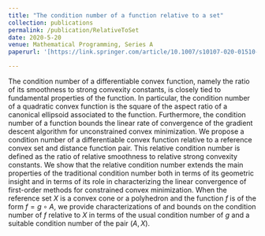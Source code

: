 ```yaml
---
title: "The condition number of a function relative to a set"
collection: publications
permalink: /publication/RelativeToSet
date: 2020-5-20
venue: Mathematical Programming, Series A
paperurl: '[https://link.springer.com/article/10.1007/s10107-020-01510-4]'

---
```


The condition number of a differentiable convex function, namely the ratio of its smoothness to strong convexity constants, is closely tied 
to fundamental properties of the function. In particular, the condition number of a quadratic convex function is the square of the 
aspect ratio of a canonical ellipsoid associated to the function. Furthermore, the condition number of a function 
bounds the linear rate of convergence of the gradient descent algorithm for unconstrained convex minimization. We propose a condition number 
of a differentiable convex function relative to a reference convex set and distance function pair. This relative condition number is defined as 
the ratio of relative smoothness to relative strong convexity constants. We show that the relative condition number extends the main properties of the 
traditional condition number both in terms of its geometric insight and in terms of its role in characterizing the linear convergence of 
first-order methods for constrained convex minimization. When the reference set $X$ is a convex cone or a polyhedron and the function $f$ is of the form 
$f=g\circ A$, we provide characterizations of and bounds on the condition number of $f$ relative to $X$ in terms of the usual condition number of $g$ and 
a suitable condition number of the pair $(A, X)$.
